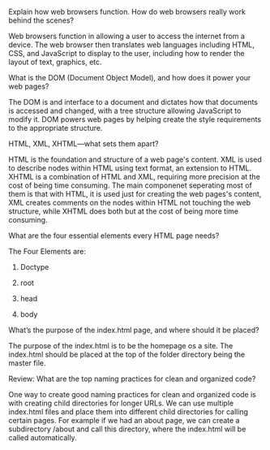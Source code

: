 Explain how web browsers function. How do web browsers really work behind the scenes?

Web browsers function in allowing a user to access the internet from a device. 
The web browser then translates web languages including HTML, CSS, and JavaScript 
to display to the user, including how to render the layout of text, graphics, etc.

What is the DOM (Document Object Model), and how does it power your web pages?

The DOM is and interface to a document and dictates how that documents is accessed 
and changed, with a tree structure allowing JavaScript to modify it. 
DOM powers web pages by helping create the style requirements to the appropriate structure.

HTML, XML, XHTML—what sets them apart?

HTML is the foundation and structure of a web page's content.
XML is used to describe nodes within HTML using text format, an extension to HTML.
XHTML is a combination of HTML and XML, requiring more precision at the cost of being time consuming.
The main componenet seperating most of them is that with HTML, it is used just for creating the web pages's content, 
XML creates comments on the nodes within HTML not touching the web structure, 
while XHTML does both but at the cost of being more time consuming.



What are the four essential elements every HTML page needs?

The Four Elements are:

1. Doctype

2. root

3. head

4. body

What’s the purpose of the index.html page, and where should it be placed?

The purpose of the index.html is to be the homepage os a site. 
The index.html should be placed at the top of the folder directory being the master file.

Review: What are the top naming practices for clean and organized code?

One way to create good naming practices for clean and organized code is with creating child directories for longer URLs. 
We can use multiple index.html files and place them into different child directories for calling certain pages.
For example if we had an about page, we can create a subdirectory /about and call this directory, where the index.html will be called automatically.
